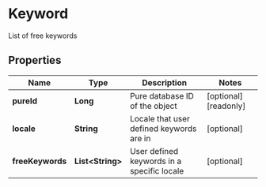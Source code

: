 

# Keyword

List of free keywords
## Properties

Name | Type | Description | Notes
------------ | ------------- | ------------- | -------------
**pureId** | **Long** | Pure database ID of the object |  [optional] [readonly]
**locale** | **String** | Locale that user defined keywords are in |  [optional]
**freeKeywords** | **List&lt;String&gt;** | User defined keywords in a specific locale |  [optional]



